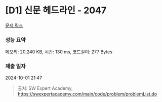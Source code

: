 # [D1] 신문 헤드라인 - 2047 

[문제 링크](https://swexpertacademy.com/main/code/problem/problemDetail.do?contestProbId=AV5QKsLaAy0DFAUq) 

### 성능 요약

메모리: 20,240 KB, 시간: 130 ms, 코드길이: 277 Bytes

### 제출 일자

2024-10-01 21:47



> 출처: SW Expert Academy, https://swexpertacademy.com/main/code/problem/problemList.do
